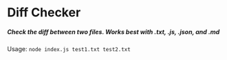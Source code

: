 # Diff Checker

##### Check the diff between two files. Works best with .txt, .js, .json, and .md

Usage: `node index.js test1.txt test2.txt`
